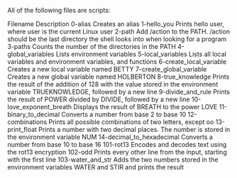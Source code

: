 All of the following files are scripts:

Filename   Description
0-alias	   Creates an alias
1-hello_you	   Prints hello user, where user is the current Linux user
2-path		   Add /action to the PATH. /action should be the last directory the shell looks into when looking for a program
3-paths		   Counts the number of the directories in the PATH
4-global_variables Lists environment variables
5-local_variables  Lists all local variables and environment variables, and functions
6-create_local_variable	 Creates a new local variable named BETTY
7-create_global_variable Creates a new global variable named HOLBERTON
8-true_knowledge	 Prints the result of the addition of 128 with the value stored in the environment variable TRUEKNOWLEDGE, followed by a new line
9-divide_and_rule	 Prints the result of POWER divided by DIVIDE, followed by a new line
10-love_exponent_breath	 Displays the result of BREATH to the power LOVE
11-binary_to_decimal	 Converts a number from base 2 to base 10
12-combinations		 Prints all possible combinations of two letters, except oo
13-print_float		 Prints a number with two decimal places. The number is stored in the environment variable NUM
14-decimal_to_hexadecimal	Converts a number from base 10 to base 16
101-rot13			Encodes and decodes text using the rot13 encryption
102-odd				Prints every other line from the input, starting with the first line
103-water_and_str		Adds the two numbers stored in the environment variables WATER and STIR and prints the result